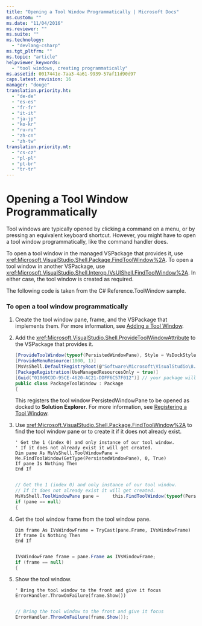 ```yaml
---
title: "Opening a Tool Window Programmatically | Microsoft Docs"
ms.custom: ""
ms.date: "11/04/2016"
ms.reviewer: ""
ms.suite: ""
ms.technology: 
  - "devlang-csharp"
ms.tgt_pltfrm: ""
ms.topic: "article"
helpviewer_keywords: 
  - "tool windows, creating programmatically"
ms.assetid: 0017441e-7aa3-4a61-9939-57af11d90d97
caps.latest.revision: 16
manager: "douge"
translation.priority.ht: 
  - "de-de"
  - "es-es"
  - "fr-fr"
  - "it-it"
  - "ja-jp"
  - "ko-kr"
  - "ru-ru"
  - "zh-cn"
  - "zh-tw"
translation.priority.mt: 
  - "cs-cz"
  - "pl-pl"
  - "pt-br"
  - "tr-tr"
---
```

# Opening a Tool Window Programmatically
Tool windows are typically opened by clicking a command on a menu, or by pressing an equivalent keyboard shortcut. However, you might have to open a tool window programmatically, like the command handler does.  
  
 To open a tool window in the managed VSPackage that provides it, use <xref:Microsoft.VisualStudio.Shell.Package.FindToolWindow%2A>. To open a tool window in another VSPackage, use <xref:Microsoft.VisualStudio.Shell.Interop.IVsUIShell.FindToolWindow%2A>. In either case, the tool window is created as required.  
  
 The following code is taken from the C# Reference.ToolWindow sample.  
  
### To open a tool window programmatically  
  
1.  Create the tool window pane, frame, and the VSPackage that implements them. For more information, see [Adding a Tool Window](../extensibility/adding-a-tool-window.md).  
  
2.  Add the <xref:Microsoft.VisualStudio.Shell.ProvideToolWindowAttribute> to the VSPackage that provides it.  
  
    ```c#  
    [ProvideToolWindow(typeof(PersistedWindowPane), Style = VsDockStyle.Tabbed, Window = "3ae79031-e1bc-11d0-8f78-00a0c9110057")]  
    [ProvideMenuResource(1000, 1)]  
    [MsVsShell.DefaultRegistryRoot(@"Software\Microsoft\VisualStudio\8.0Exp")]  
    [PackageRegistration(UseManagedResourcesOnly = true)]  
    [Guid("01069CDD-95CE-4620-AC21-DDFF6C57F012")] // your package will have a different GUID  
    public class PackageToolWindow : Package  
    {  
    ```  
  
     This registers the tool window PersistedWindowPane to be opened as docked to **Solution Explorer**. For more information, see [Registering a Tool Window](../extensibility/registering-a-tool-window.md).  
  
3.  Use <xref:Microsoft.VisualStudio.Shell.Package.FindToolWindow%2A> to find the tool window pane or to create it if it does not already exist.  
  
    ```vb#  
    ' Get the 1 (index 0) and only instance of our tool window.   
    ' If it does not already exist it will get created.   
    Dim pane As MsVsShell.ToolWindowPane = Me.FindToolWindow(GetType(PersistedWindowPane), 0, True)   
    If pane Is Nothing Then   
    End If  
  
    ```  
  
    ```c#  
    // Get the 1 (index 0) and only instance of our tool window.  
    // If it does not already exist it will get created.  
    MsVsShell.ToolWindowPane pane =     this.FindToolWindow(typeof(PersistedWindowPane), 0, true);  
    if (pane == null)  
    {  
    ```  
  
4.  Get the tool window frame from the tool window pane.  
  
    ```vb#  
    Dim frame As IVsWindowFrame = TryCast(pane.Frame, IVsWindowFrame)   
    If frame Is Nothing Then   
    End If  
  
    ```  
  
    ```c#  
    IVsWindowFrame frame = pane.Frame as IVsWindowFrame;  
    if (frame == null)  
    {  
    ```  
  
5.  Show the tool window.  
  
    ```vb#  
    ' Bring the tool window to the front and give it focus   
    ErrorHandler.ThrowOnFailure(frame.Show())  
  
    ```  
  
    ```c#  
    // Bring the tool window to the front and give it focus  
    ErrorHandler.ThrowOnFailure(frame.Show());  
    ```